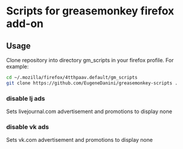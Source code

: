 # Scripts for greasemonkey firefox add-on

## Usage
Clone repository into directory gm_scripts in your firefox profile.
For example:
```bash
cd ~/.mozilla/firefox/4tthpaav.default/gm_scripts
git clone https://github.com/EugeneDanini/greasemonkey-scripts .
```

### disable lj ads
Sets livejournal.com advertisement and promotions to display none

### disable vk ads
Sets vk.com advertisement and promotions to display none